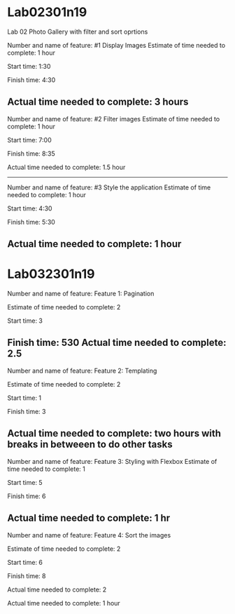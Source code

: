 # Lab02301n19
Lab 02 Photo Gallery with filter and sort oprtions

Number and name of feature: #1 Display Images
Estimate of time needed to complete: 1 hour

Start time: 1:30

Finish time: 4:30

Actual time needed to complete: 3 hours
--------------------------------------------

Number and name of feature: #2 Filter images
Estimate of time needed to complete: 1 hour

Start time: 7:00

Finish time: 8:35

Actual time needed to complete: 1.5 hour

--------------------------------------------

Number and name of feature: #3 Style the application
Estimate of time needed to complete: 1 hour

Start time: 4:30

Finish time: 5:30

Actual time needed to complete: 1 hour
--------------------------------------------

# Lab032301n19

Number and name of feature: Feature 1: Pagination

Estimate of time needed to complete: 2

Start time: 3

Finish time: 530
Actual time needed to complete: 2.5
--------------------------------------------

Number and name of feature: Feature 2: Templating

Estimate of time needed to complete: 2

Start time: 1

Finish time: 3

Actual time needed to complete: two hours with breaks in betweeen to do other tasks
--------------------------------------------

Number and name of feature: Feature 3: Styling with Flexbox
Estimate of time needed to complete: 1

Start time: 5

Finish time: 6

Actual time needed to complete: 1 hr
--------------------------------------------


Number and name of feature: Feature 4: Sort the images

Estimate of time needed to complete: 2

Start time: 6

Finish time: 8

Actual time needed to complete: 2

Actual time needed to complete: 1 hour